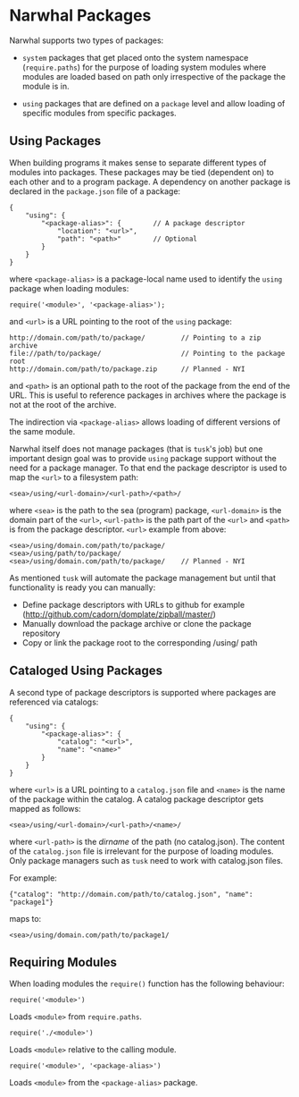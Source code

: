 
Narwhal Packages
================

Narwhal supports two types of packages:

  * `system` packages that get placed onto the system namespace (`require.paths`) for the purpose of loading system
    modules where modules are loaded based on path only irrespective of the package the module is in.
    
  * `using` packages that are defined on a `package` level and allow loading of specific modules from specific packages.


Using Packages
--------------

When building programs it makes sense to separate different types of modules into packages. These packages may
be tied (dependent on) to each other and to a program package. A dependency on another package is declared in
the `package.json` file of a package:

    {
        "using": {
            "<package-alias>": {        // A package descriptor
                "location": "<url>",
                "path": "<path>"        // Optional
            }
        }
    }

where `<package-alias>` is a package-local name used to identify the `using` package when loading modules:

    require('<module>', '<package-alias>');
    
and `<url>` is a URL pointing to the root of the `using` package:

    http://domain.com/path/to/package/         // Pointing to a zip archive
    file://path/to/package/                    // Pointing to the package root
    http://domain.com/path/to/package.zip      // Planned - NYI

and `<path>` is an optional path to the root of the package from the end of the URL. This is useful to reference
packages in archives where the package is not at the root of the archive.

The indirection via `<package-alias>` allows loading of different versions of the same module.

Narwhal itself does not manage packages (that is `tusk`'s job) but one important design goal was to provide
`using` package support without the need for a package manager. To that end the package descriptor is used to
map the `<url>` to a filesystem path:

    <sea>/using/<url-domain>/<url-path>/<path>/
    
where `<sea>` is the path to the sea (program) package, `<url-domain>` is the domain part of the `<url>`, `<url-path>` is
the path part of the `<url>` and `<path>` is from the package descriptor. `<url>` example from above:

    <sea>/using/domain.com/path/to/package/
    <sea>/using/path/to/package/
    <sea>/using/domain.com/path/to/package/    // Planned - NYI

As mentioned `tusk` will automate the package management but until that functionality is ready you can manually:

  * Define package descriptors with URLs to github for example (http://github.com/cadorn/domplate/zipball/master/)
  * Manually download the package archive or clone the package repository
  * Copy or link the package root to the corresponding <sea>/using/ path
  
  
Cataloged Using Packages
------------------------

A second type of package descriptors is supported where packages are referenced via catalogs:

    {
        "using": {
            "<package-alias>": {
                "catalog": "<url>",
                "name": "<name>"
            }
        }
    }

where `<url>` is a URL pointing to a `catalog.json` file and `<name>` is the name of the package within the catalog.
A catalog package descriptor gets mapped as follows:

    <sea>/using/<url-domain>/<url-path>/<name>/

where `<url-path>` is the *dirname* of the path (no catalog.json). The content of the `catalog.json` file is irrelevant
for the purpose of loading modules. Only package managers such as `tusk` need to work with catalog.json files.

For example:

    {"catalog": "http://domain.com/path/to/catalog.json", "name": "package1"}
    
maps to:

    <sea>/using/domain.com/path/to/package1/


Requiring Modules
-----------------

When loading modules the `require()` function has the following behaviour:

    require('<module>')

Loads `<module>` from `require.paths`.

    require('./<module>')
    
Loads `<module>` relative to the calling module.

    require('<module>', '<package-alias>')
    
Loads `<module>` from the `<package-alias>` package.


